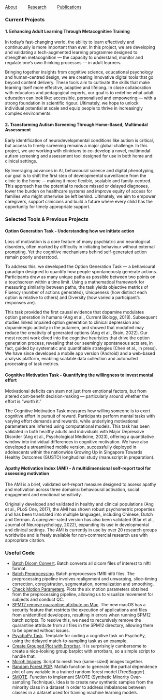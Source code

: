 [About](/index.md) &nbsp;&nbsp;&nbsp;&nbsp;&nbsp;&nbsp;&nbsp; [Research](/tools.md) &nbsp;&nbsp;&nbsp;&nbsp;&nbsp;&nbsp;&nbsp; [Publications](/publications.md)
 
### Current Projects
#### 1. Enhancing Adult Learning Through Metacognitive Training

In today’s fast-changing world, the ability to learn effectively and continuously is more important than ever. In this project, we are developing and validating a tech-augmented learning programme designed to strengthen metacognition — the capacity to understand, monitor and regulate one’s own thinking processes — in adult learners.

Bringing together insights from cognitive science, educational psychology and human-centred design, we are creating innovative digital tools that go beyond content delivery. These tools aim to cultivate the skills that make learning itself more effective, adaptive and lifelong. In close collaboration with educators and pedagogical experts, our goal is to redefine what adult education can look like: accessible, personalised and empowering — with a strong foundation in scientific rigour. Ultimately, we hope to unlock individual potential at scale and equip people to thrive in increasingly complex environments.

#### 2. Transforming Autism Screening Through Home-Based, Multimodal Assessment

Early identification of neurodevelopmental conditions like autism is critical, but access to timely screening remains a major global challenge. In this project, we are working with clinicians to co-develop a novel, multimodal autism screening and assessment tool designed for use in both home and clinical settings.

By leveraging advances in AI, behavioural science and digital phenotyping, our goal is to shift the first step of developmental surveillance from the clinic to the home — making it more flexible, scalable and family-centred. This approach has the potential to reduce missed or delayed diagnoses, lower the burden on healthcare systems and improve equity of access for families who might otherwise be left behind. Ultimately, we aim to empower caregivers, support clinicians and build a future where every child has the opportunity for timely appropriate support.

### Selected Tools & Previous Projects
#### Option Generation Task - Understanding how we initiate action
Loss of motivation is a core feature of many psychiatric and neurological disorders, often marked by difficulty in initiating behaviour without external prompting. Yet the cognitive mechanisms behind self-generated action remain poorly understood.

To address this, we developed the Option Generation Task — a behavioural paradigm designed to quantify how people spontaneously generate actions. Participants draw as many unique paths as possible between two points on a touchscreen within a time limit. Using a mathematical framework for measuring similarity between paths, the task yields objective metrics of Fluency (number of actions generated), Uniqueness (how distinct each option is relative to others) and Diversity (how varied a participant’s responses are).

This task provided the first causal evidence that dopamine modulates option generation in humans (Ang et al., Current Biology, 2018). Subsequent studies linked impaired option generation to clinical depression and dopaminergic activity in the putamen, and showed that modafinil may reduce the creativity of generated options (Ang et al., Brain, 2022). Our most recent work dived into the cognitive heuristics that drive the option generation process, revealing that our seemingly spontaneous acts are, in fact, guided by systematic and quantifiable strategies (Chen et al., in press). We have since developed a mobile app version (Android) and a web-based analysis platform, enabling scalable data collection and automated processing of task metrics.

#### Cognitive Motivation Task - Quantifying the willingness to invest mental effort
Motivational deficits can stem not just from emotional factors, but from altered cost-benefit decision-making — particularly around whether the effort is “worth it.”

The Cognitive Motivation Task measures how willing someone is to exert cognitive effort in pursuit of reward. Participants perform mental tasks with varying effort demands and rewards, while underlying motivational parameters are inferred using computational models. This task has been validated in both healthy adults and individuals with Major Depressive Disorder (Ang et al., Psychological Medicine, 2023), offering a quantitative window into individual differences in cognitive motivation. We have also developed a streamlined mobile version, successfully deployed in adolescents within the nationwide Growing Up in Singapore Towards Healthy Outcomes (GUSTO) longitudinal study (manuscript in preparation). 

#### Apathy Motivation Index (AMI) - A multidimensional self-report tool for assessing motivation
The AMI is a brief, validated self-report measure designed to assess apathy and motivation across three domains: behavioural activation, social engagement and emotional sensitivity.

Originally developed and validated in healthy and clinical populations (Ang et al., PLoS One, 2017), the AMI has shown robust psychometric properties and has been translated into multiple languages, including Chinese, Dutch and German. A caregiver-rated version has also been validated (Klar et al., Journal of Neuropsychology, 2022), expanding its use in developmental and clinical settings. The AMI is currently in use by over 20 research groups worldwide and is freely available for non-commercial research use with appropriate citation.

### Useful Code

* [Batch Dicom Convert](https://github.com/yuensiangang/scripts/blob/05230066dbca892e1e6fe09c1990347a973b4980/spm_job_dicom_convert.m). Batch converts all dicom files of interest to nifti format.  
* [Batch Preprocessing](https://github.com/yuensiangang/scripts/blob/05230066dbca892e1e6fe09c1990347a973b4980/spm_job_preprocessing_new_job.m). Batch preprocesses fMRI nifti files. The preprocessing pipeline involves realignment and unwarping, slice-timing correction, coregistration, segmentation, normalization and smoothing. 
* [Check Motion Parameters](https://github.com/yuensiangang/scripts/blob/05230066dbca892e1e6fe09c1990347a973b4980/script_check_motion.m). Plots the six motion parameters obtained from the preprocessing pipeline, allowing us to visualize movement for subjects and conduct QC.
* [SPM12 remove quarantine attribute on Mac](https://github.com/yuensiangang/scripts/blob/8757e795d2a5a8b4030e8262f13cbe51d8024f43/mac_remove_quarantine_attribute). The new macOS has a security feature that restricts the execution of applications and files from unidentified developers, resulting in errors when running SPM12 batch scripts. To resolve this, we need to recursively remove the quarantine attribute from all files in the SPM12 directory, allowing them to be opened without issues. 
* [PsychoPy Task](https://github.com/yuensiangang/scripts/blob/7497500ef86e635a178d1aafdfd05efbf5155393/task_template_DMS.py). Template for coding a cognitive task on PsychoPy, using the delayed match-to-sampling task as an example.
* [Create Grouped Plot with Errorbar](https://github.com/yuensiangang/scripts/blob/6e0463d26c6f18162e697d5c27e9853dfe30da4b/createGroupedBarPlot.m). It is surprisingly cumbersome to create a nice-looking group barplot with errorbars, so a simple script to handle that.
* [Morph Images](https://github.com/yuensiangang/scripts/blob/2cb53426c6be5e468a26af2cb9b006ebc636f215/morphImages.m). Script to mesh two (same-sized) images together.
* [Random Forest PDP](https://github.com/yuensiangang/scripts/blob/f2d7ab1f9f353a05a74edbfa2f89970f3e8e06f5/pdp_plot.m). Matlab function to generate the partial dependence plot of any variable in a trained random forest model (TreeBagger).
* [SMOTE](https://github.com/yuensiangang/scripts/blob/eb6ace61295442c1418125cfc6a5692edaf59bb4/smote.m). Function to implement SMOTE (Synthetic Minority Over-sampling Technique). Idea is to create new synthetic samples from the minority class in a dataset in order to address imbalances between classes in a dataset used for training machine learning models.
